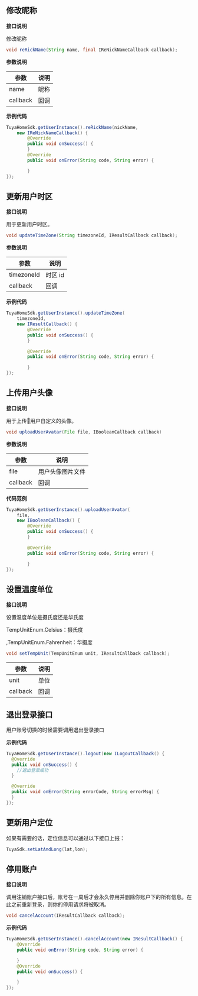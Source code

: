 ## 修改昵称
**接口说明**

修改昵称

```java
void reRickName(String name, final IReNickNameCallback callback);
```
**参数说明**

| 参数     | 说明 |
| -------- | ---- |
| name     | 昵称 |
| callback | 回调 |

**示例代码**

```java
TuyaHomeSdk.getUserInstance().reRickName(nickName, 
    new IReNickNameCallback() {
        @Override
        public void onSuccess() {
        }
        @Override
        public void onError(String code, String error) {

        }
});
```
## 更新用户时区

**接口说明**

用于更新用户时区。

```java
void updateTimeZone(String timezoneId, IResultCallback callback);
```
**参数说明**

| 参数       | 说明    |
| ---------- | ------- |
| timezoneId | 时区 id |
| callback   | 回调    |

**示例代码**

```java
TuyaHomeSdk.getUserInstance().updateTimeZone(
    timezoneId, 
    new IResultCallback() {
        @Override
        public void onSuccess() {
        }

        @Override
        public void onError(String code, String error) {

        }
});
```
## 上传用户头像
**接口说明**

用于上传用户自定义的头像。

```java
void uploadUserAvatar(File file, IBooleanCallback callback)
```
**参数说明**

| 参数     | 说明             |
| -------- | ---------------- |
| file     | 用户头像图片文件 |
| callback | 回调             |

**代码范例**

```java
TuyaHomeSdk.getUserInstance().uploadUserAvatar(
    file, 
    new IBooleanCallback() {
        @Override
        public void onSuccess() {
        }

        @Override
        public void onError(String code, String error) {

        }
});
```
## 设置温度单位
**接口说明**

设置温度单位是摄氏度还是华氏度

TempUnitEnum.Celsius：摄氏度

,TempUnitEnum.Fahrenheit：华摄度

```java
void setTempUnit(TempUnitEnum unit, IResultCallback callback);
```

| 参数     | 说明 |
| -------- | ---- |
| unit     | 单位 |
| callback | 回调 |


## 退出登录接口

用户账号切换的时候需要调用退出登录接口

**示例代码**

```java
TuyaHomeSdk.getUserInstance().logout(new ILogoutCallback() {
  @Override
  public void onSuccess() {
    //退出登录成功
  }

  @Override
  public void onError(String errorCode, String errorMsg) {
  }
});
```
## 更新用户定位

如果有需要的话，定位信息可以通过以下接口上报：

```java
TuyaSdk.setLatAndLong(lat,lon);
```

## 停用账户

**接口说明**

调用注销账户接口后，账号在一周后才会永久停用并删除你账户下的所有信息。在此之前重新登录，则你的停用请求将被取消。

```java
void cancelAccount(IResultCallback callback);    
```
**示例代码**

```java
TuyaHomeSdk.getUserInstance().cancelAccount(new IResultCallback() {
    @Override
    public void onError(String code, String error) {

    }
    @Override
    public void onSuccess() {

    }
});

```
